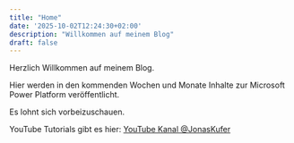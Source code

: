 ```yaml
---
title: "Home"
date: '2025-10-02T12:24:30+02:00'
description: "Willkommen auf meinem Blog"
draft: false
---
```


Herzlich Willkommen auf meinem Blog.

Hier werden in den kommenden Wochen und Monate Inhalte zur Microsoft Power Platform veröffentlicht.

Es lohnt sich vorbeizuschauen.

YouTube Tutorials gibt es hier: [YouTube Kanal @JonasKufer](https://www.youtube.com/@JonasKufner "@JonasKufner")